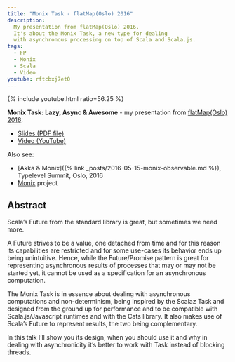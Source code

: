 ```yaml
---
title: "Monix Task - flatMap(Oslo) 2016"
description:
  My presentation from flatMap(Oslo) 2016.
  It's about the Monix Task, a new type for dealing
  with asynchronous processing on top of Scala and Scala.js.
tags:
  - FP
  - Monix
  - Scala
  - Video
youtube: rftcbxj7et0
---
```


{% include youtube.html ratio=56.25 %}

**Monix Task: Lazy, Async &amp; Awesome** -
my presentation from
[flatMap(Oslo) 2016](http://2016.flatmap.no/nedelcu.html#session):

- [Slides (PDF file)](/assets/pdfs/Monix-Task.pdf)
- [Video (YouTube)](https://www.youtube.com/watch?v=rftcbxj7et0)

Also see:

- [Akka &amp; Monix]({% link _posts/2016-05-15-monix-observable.md %}),
  Typelevel Summit, Oslo, 2016
- [Monix](https://monix.io) project

## Abstract

Scala’s Future from the standard library is great, but sometimes we need more.

A Future strives to be a value, one detached from time and for
this reason its capabilities are restricted and for some use-cases
its behavior ends up being unintuitive. Hence, while the Future/Promise
pattern is great for representing asynchronous results of processes that
may or may not be started yet, it cannot be used as a specification
for an asynchronous computation.

The Monix Task is in essence about dealing with asynchronous
computations and non-determinism, being inspired by the Scalaz Task
and designed from the ground up for performance and to be compatible with
Scala.js/Javascript runtimes and with the Cats library. It also makes use of
Scala’s Future to represent results, the two being complementary.

In this talk I’ll show you its design, when you should use it and
why in dealing with asynchronicity it’s better to work with Task
instead of blocking threads.
